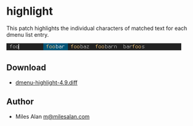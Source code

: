 highlight
=========
This patch highlights the individual characters of matched text for each
dmenu list entry.

[![Screenshot dmenu with highlight patch](dmenu-highlight.png)](dmenu-highlight.png)

Download
--------
* [dmenu-highlight-4.9.diff](dmenu-highlight-4.9.diff)

Author
------
* Miles Alan <m@milesalan.com>
